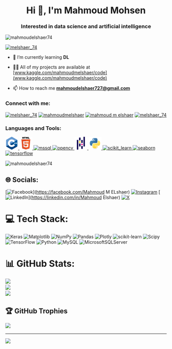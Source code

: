 <h1 align="center">Hi 👋, I'm Mahmoud Mohsen</h1>
<h3 align="center">Interested in data science and artificial intelligence</h3>

<p align="left"> <img src="https://komarev.com/ghpvc/?username=mahmoudelshaer74&label=Profile%20views&color=0e75b6&style=flat" alt="mahmoudelshaer74" /> </p>

<p align="left"> <a href="https://twitter.com/melshaer_74" target="blank"><img src="https://img.shields.io/twitter/follow/melshaer_74?logo=twitter&style=for-the-badge" alt="melshaer_74" /></a> </p>

- 🌱 I’m currently learning **DL**

- 👨‍💻 All of my projects are available at [www.kaggle.com/mahmoudmelshaer/code](www.kaggle.com/mahmoudmelshaer/code)

- 📫 How to reach me **mahmoudelshaer727@gmail.com**

<h3 align="left">Connect with me:</h3>
<p align="left">
<a href="https://twitter.com/melshaer_74" target="blank"><img align="center" src="https://raw.githubusercontent.com/rahuldkjain/github-profile-readme-generator/master/src/images/icons/Social/twitter.svg" alt="melshaer_74" height="30" width="40" /></a>
<a href="https://kaggle.com/mahmoudmelshaer" target="blank"><img align="center" src="https://raw.githubusercontent.com/rahuldkjain/github-profile-readme-generator/master/src/images/icons/Social/kaggle.svg" alt="mahmoudmelshaer" height="30" width="40" /></a>
<a href="https://fb.com/mahmoud m elshaer" target="blank"><img align="center" src="https://raw.githubusercontent.com/rahuldkjain/github-profile-readme-generator/master/src/images/icons/Social/facebook.svg" alt="mahmoud m elshaer" height="30" width="40" /></a>
<a href="https://instagram.com/melshaer_74" target="blank"><img align="center" src="https://raw.githubusercontent.com/rahuldkjain/github-profile-readme-generator/master/src/images/icons/Social/instagram.svg" alt="melshaer_74" height="30" width="40" /></a>
</p>

<h3 align="left">Languages and Tools:</h3>
<p align="left"> <a href="https://www.w3schools.com/cpp/" target="_blank" rel="noreferrer"> <img src="https://raw.githubusercontent.com/devicons/devicon/master/icons/cplusplus/cplusplus-original.svg" alt="cplusplus" width="40" height="40"/> </a> <a href="https://www.w3.org/html/" target="_blank" rel="noreferrer"> <img src="https://raw.githubusercontent.com/devicons/devicon/master/icons/html5/html5-original-wordmark.svg" alt="html5" width="40" height="40"/> </a> <a href="https://www.microsoft.com/en-us/sql-server" target="_blank" rel="noreferrer"> <img src="https://www.svgrepo.com/show/303229/microsoft-sql-server-logo.svg" alt="mssql" width="40" height="40"/> </a> <a href="https://opencv.org/" target="_blank" rel="noreferrer"> <img src="https://www.vectorlogo.zone/logos/opencv/opencv-icon.svg" alt="opencv" width="40" height="40"/> </a> <a href="https://pandas.pydata.org/" target="_blank" rel="noreferrer"> <img src="https://raw.githubusercontent.com/devicons/devicon/2ae2a900d2f041da66e950e4d48052658d850630/icons/pandas/pandas-original.svg" alt="pandas" width="40" height="40"/> </a> <a href="https://www.python.org" target="_blank" rel="noreferrer"> <img src="https://raw.githubusercontent.com/devicons/devicon/master/icons/python/python-original.svg" alt="python" width="40" height="40"/> </a> <a href="https://scikit-learn.org/" target="_blank" rel="noreferrer"> <img src="https://upload.wikimedia.org/wikipedia/commons/0/05/Scikit_learn_logo_small.svg" alt="scikit_learn" width="40" height="40"/> </a> <a href="https://seaborn.pydata.org/" target="_blank" rel="noreferrer"> <img src="https://seaborn.pydata.org/_images/logo-mark-lightbg.svg" alt="seaborn" width="40" height="40"/> </a> <a href="https://www.tensorflow.org" target="_blank" rel="noreferrer"> <img src="https://www.vectorlogo.zone/logos/tensorflow/tensorflow-icon.svg" alt="tensorflow" width="40" height="40"/> </a> </p>

<p><img align="center" src="https://github-readme-stats.vercel.app/api/top-langs?username=mahmoudelshaer74&show_icons=true&locale=en&layout=compact" alt="mahmoudelshaer74" /></p>

## 🌐 Socials:
[![Facebook](https://img.shields.io/badge/Facebook-%231877F2.svg?logo=Facebook&logoColor=white)](https://facebook.com/Mahmoud M ELshaer) [![Instagram](https://img.shields.io/badge/Instagram-%23E4405F.svg?logo=Instagram&logoColor=white)](https://instagram.com/Melshaer_74) [![LinkedIn](https://img.shields.io/badge/LinkedIn-%230077B5.svg?logo=linkedin&logoColor=white)](https://linkedin.com/in/Mahmoud Elshaer) [![X](https://img.shields.io/badge/X-black.svg?logo=X&logoColor=white)](https://x.com/Melshaer_74) 

# 💻 Tech Stack:
![Keras](https://img.shields.io/badge/Keras-%23D00000.svg?style=for-the-badge&logo=Keras&logoColor=white) ![Matplotlib](https://img.shields.io/badge/Matplotlib-%23ffffff.svg?style=for-the-badge&logo=Matplotlib&logoColor=black) ![NumPy](https://img.shields.io/badge/numpy-%23013243.svg?style=for-the-badge&logo=numpy&logoColor=white) ![Pandas](https://img.shields.io/badge/pandas-%23150458.svg?style=for-the-badge&logo=pandas&logoColor=white) ![Plotly](https://img.shields.io/badge/Plotly-%233F4F75.svg?style=for-the-badge&logo=plotly&logoColor=white) ![scikit-learn](https://img.shields.io/badge/scikit--learn-%23F7931E.svg?style=for-the-badge&logo=scikit-learn&logoColor=white) ![Scipy](https://img.shields.io/badge/SciPy-%230C55A5.svg?style=for-the-badge&logo=scipy&logoColor=%white) ![TensorFlow](https://img.shields.io/badge/TensorFlow-%23FF6F00.svg?style=for-the-badge&logo=TensorFlow&logoColor=white) ![Python](https://img.shields.io/badge/python-3670A0?style=for-the-badge&logo=python&logoColor=ffdd54) ![MySQL](https://img.shields.io/badge/mysql-4479A1.svg?style=for-the-badge&logo=mysql&logoColor=white) ![MicrosoftSQLServer](https://img.shields.io/badge/Microsoft%20SQL%20Server-CC2927?style=for-the-badge&logo=microsoft%20sql%20server&logoColor=white)
# 📊 GitHub Stats:
![](https://github-readme-stats.vercel.app/api?username=mahmoudelshaer74&theme=shadow_blue&hide_border=true&include_all_commits=false&count_private=false)<br/>
![](https://github-readme-streak-stats.herokuapp.com/?user=mahmoudelshaer74&theme=shadow_blue&hide_border=true)<br/>
![](https://github-readme-stats.vercel.app/api/top-langs/?username=mahmoudelshaer74&theme=shadow_blue&hide_border=true&include_all_commits=false&count_private=false&layout=compact)

## 🏆 GitHub Trophies
![](https://github-profile-trophy.vercel.app/?username=mahmoudelshaer74&theme=blue-green&no-frame=true&no-bg=true&margin-w=4)

---
[![](https://visitcount.itsvg.in/api?id=mahmoudelshaer74&icon=8&color=12)](https://visitcount.itsvg.in)

<!-- Proudly created with GPRM ( https://gprm.itsvg.in ) -->
